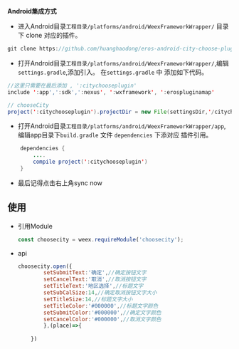 

**Android集成方式**

* 进入Android目录`工程目录/platforms/android/WeexFrameworkWrapper/` 目录下 clone 对应的插件。

``` java
git clone https://github.com/huanghaodong/eros-android-city-choose-plugin.git "citychooseplugin"
```



* 打开Android目录`工程目录/platforms/android/WeexFrameworkWrapper/`,编辑`settings.gradle`,添加引入。
在`settings.gradle` 中 添加如下代码。

``` java
//这里只需要在最后添加 , ':citychooseplugin'
include ':app',':sdk',':nexus', ':wxframework', ':erospluginamap'  

// chooseCity
project(':citychooseplugin').projectDir = new File(settingsDir,'/citychooseplugin')

```

* 打开Android目录`工程目录/platforms/android/WeexFrameworkWrapper/app`,编辑app目录下`build.gradle` 文件 `dependencies` 下添对应 插件引用。

``` java
	dependencies {
		....
		compile project(':citychooseplugin')
	}
```
* 最后记得点击右上角sync now




## 使用

* 引用Module

	```js
	const choosecity = weex.requireModule('choosecity');
	```
	
* api

	```js
  	choosecity.open({
 			setSubmitText:'确定',//确定按钮文字
 			setCancelText:'取消',//取消按钮文字
			setTitleText:'地区选择',//标题文字
			setSubCalSize:14,//确定取消按钮文字大小
			setTitleSize:14,//标题文字大小
			setTitleColor:'#000000',//标题文字颜色
			setSubmitColor:'#000000',//确定文字颜色
			setCancelColor:'#000000',//取消文字颜色
 			},(place)=>{
              
    	})
  ```
 